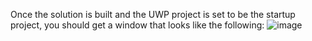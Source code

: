 Once the solution is built and the UWP project is set to be the startup project, you should get a window that looks like the following:
![image](https://github.com/user-attachments/assets/d3e298e0-42ac-44af-b524-beec2705c331)
